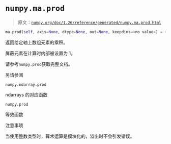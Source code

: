 # `numpy.ma.prod`

> 原文：[`numpy.org/doc/1.26/reference/generated/numpy.ma.prod.html`](https://numpy.org/doc/1.26/reference/generated/numpy.ma.prod.html)

```py
ma.prod(self, axis=None, dtype=None, out=None, keepdims=<no value>) = <numpy.ma.core._frommethod object>
```

返回给定轴上数组元素的乘积。

屏蔽元素在计算时内部被设置为 1。

请参考`numpy.prod`获取完整文档。

另请参阅

`numpy.ndarray.prod`

ndarrays 的对应函数

`numpy.prod`

等效函数

注意事项

当使用整数类型时，算术运算是模块化的，溢出时不会引发错误。
